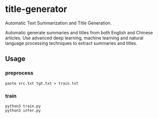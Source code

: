 # title-generator
Automatic Text Summarization and Title Generation.

Automatic generate summaries and titles from both English and Chinese articles. Use advanced deep learning, machine learning and natural language processing techniques to extract summaries and titles.


## Usage

### preprocess
```
paste src.txt tgt.txt > train.txt
```


### train
```
python3 train.py
python3 infer.py
```